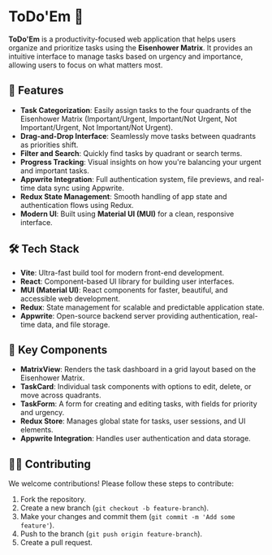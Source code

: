 
# **ToDo'Em** 📝

**ToDo'Em** is a productivity-focused web application that helps users organize and prioritize tasks using the **Eisenhower Matrix**. It provides an intuitive interface to manage tasks based on urgency and importance, allowing users to focus on what matters most.

## 🚀 **Features**
- **Task Categorization**: Easily assign tasks to the four quadrants of the Eisenhower Matrix (Important/Urgent, Important/Not Urgent, Not Important/Urgent, Not Important/Not Urgent).
- **Drag-and-Drop Interface**: Seamlessly move tasks between quadrants as priorities shift.
- **Filter and Search**: Quickly find tasks by quadrant or search terms.
- **Progress Tracking**: Visual insights on how you're balancing your urgent and important tasks.
- **Appwrite Integration**: Full authentication system, file previews, and real-time data sync using Appwrite.
- **Redux State Management**: Smooth handling of app state and authentication flows using Redux.
- **Modern UI**: Built using **Material UI (MUI)** for a clean, responsive interface.

## 🛠 **Tech Stack**

- **Vite**: Ultra-fast build tool for modern front-end development.
- **React**: Component-based UI library for building user interfaces.
- **MUI (Material UI)**: React components for faster, beautiful, and accessible web development.
- **Redux**: State management for scalable and predictable application state.
- **Appwrite**: Open-source backend server providing authentication, real-time data, and file storage.

## 🧩 **Key Components**

- **MatrixView**: Renders the task dashboard in a grid layout based on the Eisenhower Matrix.
- **TaskCard**: Individual task components with options to edit, delete, or move across quadrants.
- **TaskForm**: A form for creating and editing tasks, with fields for priority and urgency.
- **Redux Store**: Manages global state for tasks, user sessions, and UI elements.
- **Appwrite Integration**: Handles user authentication and data storage.

## 👨‍💻 **Contributing**

We welcome contributions! Please follow these steps to contribute:

1. Fork the repository.
2. Create a new branch (`git checkout -b feature-branch`).
3. Make your changes and commit them (`git commit -m 'Add some feature'`).
4. Push to the branch (`git push origin feature-branch`).
5. Create a pull request.

